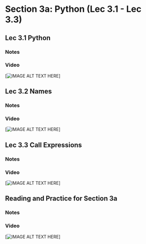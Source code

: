 # Section 3a: Python (Lec 3.1 - Lec 3.3)

## Lec 3.1 Python

### Notes


### Video

[![IMAGE ALT TEXT HERE](https://img.youtube.com/vi/YOUTUBE_VIDEO_ID_HERE/0.jpg)]


## Lec 3.2 Names

### Notes


### Video

[![IMAGE ALT TEXT HERE](https://img.youtube.com/vi/YOUTUBE_VIDEO_ID_HERE/0.jpg)]


## Lec 3.3 Call Expressions

### Notes


### Video

[![IMAGE ALT TEXT HERE](https://img.youtube.com/vi/YOUTUBE_VIDEO_ID_HERE/0.jpg)]


## Reading and Practice for Section 3a

### Notes


### Video

[![IMAGE ALT TEXT HERE](https://img.youtube.com/vi/YOUTUBE_VIDEO_ID_HERE/0.jpg)]


